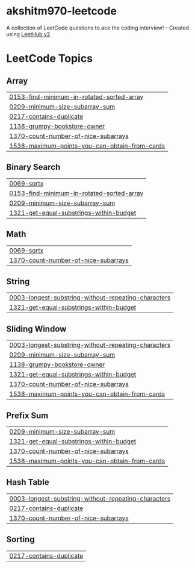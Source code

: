 # akshitm970-leetcode
A collection of LeetCode questions to ace the coding interview! - Created using [LeetHub v2](https://github.com/arunbhardwaj/LeetHub-2.0)

<!---LeetCode Topics Start-->
# LeetCode Topics
## Array
|  |
| ------- |
| [0153-find-minimum-in-rotated-sorted-array](https://github.com/Akshitm970/akshitm970-leetcode/tree/master/0153-find-minimum-in-rotated-sorted-array) |
| [0209-minimum-size-subarray-sum](https://github.com/Akshitm970/akshitm970-leetcode/tree/master/0209-minimum-size-subarray-sum) |
| [0217-contains-duplicate](https://github.com/Akshitm970/akshitm970-leetcode/tree/master/0217-contains-duplicate) |
| [1138-grumpy-bookstore-owner](https://github.com/Akshitm970/akshitm970-leetcode/tree/master/1138-grumpy-bookstore-owner) |
| [1370-count-number-of-nice-subarrays](https://github.com/Akshitm970/akshitm970-leetcode/tree/master/1370-count-number-of-nice-subarrays) |
| [1538-maximum-points-you-can-obtain-from-cards](https://github.com/Akshitm970/akshitm970-leetcode/tree/master/1538-maximum-points-you-can-obtain-from-cards) |
## Binary Search
|  |
| ------- |
| [0069-sqrtx](https://github.com/Akshitm970/akshitm970-leetcode/tree/master/0069-sqrtx) |
| [0153-find-minimum-in-rotated-sorted-array](https://github.com/Akshitm970/akshitm970-leetcode/tree/master/0153-find-minimum-in-rotated-sorted-array) |
| [0209-minimum-size-subarray-sum](https://github.com/Akshitm970/akshitm970-leetcode/tree/master/0209-minimum-size-subarray-sum) |
| [1321-get-equal-substrings-within-budget](https://github.com/Akshitm970/akshitm970-leetcode/tree/master/1321-get-equal-substrings-within-budget) |
## Math
|  |
| ------- |
| [0069-sqrtx](https://github.com/Akshitm970/akshitm970-leetcode/tree/master/0069-sqrtx) |
| [1370-count-number-of-nice-subarrays](https://github.com/Akshitm970/akshitm970-leetcode/tree/master/1370-count-number-of-nice-subarrays) |
## String
|  |
| ------- |
| [0003-longest-substring-without-repeating-characters](https://github.com/Akshitm970/akshitm970-leetcode/tree/master/0003-longest-substring-without-repeating-characters) |
| [1321-get-equal-substrings-within-budget](https://github.com/Akshitm970/akshitm970-leetcode/tree/master/1321-get-equal-substrings-within-budget) |
## Sliding Window
|  |
| ------- |
| [0003-longest-substring-without-repeating-characters](https://github.com/Akshitm970/akshitm970-leetcode/tree/master/0003-longest-substring-without-repeating-characters) |
| [0209-minimum-size-subarray-sum](https://github.com/Akshitm970/akshitm970-leetcode/tree/master/0209-minimum-size-subarray-sum) |
| [1138-grumpy-bookstore-owner](https://github.com/Akshitm970/akshitm970-leetcode/tree/master/1138-grumpy-bookstore-owner) |
| [1321-get-equal-substrings-within-budget](https://github.com/Akshitm970/akshitm970-leetcode/tree/master/1321-get-equal-substrings-within-budget) |
| [1370-count-number-of-nice-subarrays](https://github.com/Akshitm970/akshitm970-leetcode/tree/master/1370-count-number-of-nice-subarrays) |
| [1538-maximum-points-you-can-obtain-from-cards](https://github.com/Akshitm970/akshitm970-leetcode/tree/master/1538-maximum-points-you-can-obtain-from-cards) |
## Prefix Sum
|  |
| ------- |
| [0209-minimum-size-subarray-sum](https://github.com/Akshitm970/akshitm970-leetcode/tree/master/0209-minimum-size-subarray-sum) |
| [1321-get-equal-substrings-within-budget](https://github.com/Akshitm970/akshitm970-leetcode/tree/master/1321-get-equal-substrings-within-budget) |
| [1370-count-number-of-nice-subarrays](https://github.com/Akshitm970/akshitm970-leetcode/tree/master/1370-count-number-of-nice-subarrays) |
| [1538-maximum-points-you-can-obtain-from-cards](https://github.com/Akshitm970/akshitm970-leetcode/tree/master/1538-maximum-points-you-can-obtain-from-cards) |
## Hash Table
|  |
| ------- |
| [0003-longest-substring-without-repeating-characters](https://github.com/Akshitm970/akshitm970-leetcode/tree/master/0003-longest-substring-without-repeating-characters) |
| [0217-contains-duplicate](https://github.com/Akshitm970/akshitm970-leetcode/tree/master/0217-contains-duplicate) |
| [1370-count-number-of-nice-subarrays](https://github.com/Akshitm970/akshitm970-leetcode/tree/master/1370-count-number-of-nice-subarrays) |
## Sorting
|  |
| ------- |
| [0217-contains-duplicate](https://github.com/Akshitm970/akshitm970-leetcode/tree/master/0217-contains-duplicate) |
<!---LeetCode Topics End-->